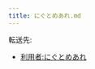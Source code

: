 ```yaml
---
title: にぐとめあれ.md
---
```

<div>

転送先:

-   [利用者:にぐとめあれ](/%E5%88%A9%E7%94%A8%E8%80%85:%E3%81%AB%E3%81%90%E3%81%A8%E3%82%81%E3%81%82%E3%82%8C "利用者:にぐとめあれ")

</div>

<div>

</div>
